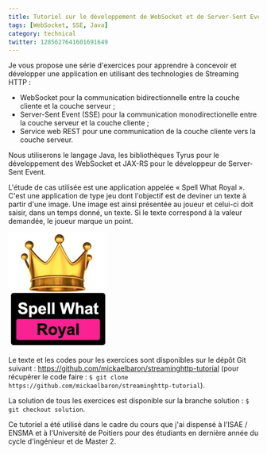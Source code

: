 ```yaml
---
title: Tutoriel sur le développement de WebSocket et de Server-Sent Event avec le langage Java
tags: [WebSocket, SSE, Java]
category: technical
twitter: 1285627641601691649
---
```


Je vous propose une série d'exercices pour apprendre à concevoir et développer une application en utilisant des technologies de Streaming HTTP :

* WebSocket pour la communication bidirectionnelle entre la couche cliente et la couche serveur ;
* Server-Sent Event (SSE) pour la communication monodirectionelle entre la couche serveur et la couche cliente ;
* Service web REST pour une communication de la couche cliente vers la couche serveur.

Nous utiliserons le langage Java, les bibliothèques Tyrus pour le développement des WebSocket et JAX-RS pour le développeur de Server-Sent Event.

L'étude de cas utilisée est une application appelée « Spell What Royal ». C'est une application de type jeu dont l'objectif est de deviner un texte à partir d'une image. Une image est ainsi présentée au joueur et celui-ci doit saisir, dans un temps donné, un texte. Si le texte correspond à la valeur demandée, le joueur marque un point.

![Splash screen du jeu Spell What Royal](/images/spr-logo.jpg)

Le texte et les codes pour les exercices sont disponibles sur le dépôt Git suivant : <https://github.com/mickaelbaron/streaminghttp-tutorial> (pour récupérer le code faire : `$ git clone https://github.com/mickaelbaron/streaminghttp-tutorial`).

La solution de tous les exercices est disponible sur la branche solution : `$ git checkout solution`.

Ce tutoriel a été utilisé dans le cadre du cours que j'ai dispensé à l'ISAE / ENSMA et à l'Université de Poitiers pour des étudiants en dernière année du cycle d'ingénieur et de Master 2.